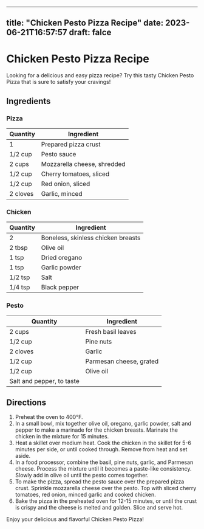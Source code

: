 
---
title: "Chicken Pesto Pizza Recipe"
date: 2023-06-21T16:57:57
draft: falce
---

# Chicken Pesto Pizza Recipe

Looking for a delicious and easy pizza recipe? Try this tasty Chicken Pesto Pizza that is sure to satisfy your cravings!

## Ingredients

### Pizza

| Quantity | Ingredient |
| --- | --- |
| 1 | Prepared pizza crust |
| 1/2 cup | Pesto sauce |
| 2 cups | Mozzarella cheese, shredded|
| 1/2 cup | Cherry tomatoes, sliced |
| 1/2 cup | Red onion, sliced |
| 2 cloves | Garlic, minced |

### Chicken

| Quantity | Ingredient |
| --- | --- |
| 2 | Boneless, skinless chicken breasts |
| 2 tbsp | Olive oil |
| 1 tsp | Dried oregano |
| 1 tsp | Garlic powder |
| 1/2 tsp | Salt |
| 1/4 tsp | Black pepper |

### Pesto

| Quantity | Ingredient |
| --- | --- |
| 2 cups | Fresh basil leaves |
| 1/2 cup | Pine nuts |
| 2 cloves | Garlic |
| 1/2 cup | Parmesan cheese, grated |
| 1/2 cup | Olive oil |
| Salt and pepper, to taste |

## Directions

1. Preheat the oven to 400°F.
2. In a small bowl, mix together olive oil, oregano, garlic powder, salt and pepper to make a marinade for the chicken breasts. Marinate the chicken in the mixture for 15 minutes.
3. Heat a skillet over medium heat. Cook the chicken in the skillet for 5-6 minutes per side, or until cooked through. Remove from heat and set aside.
4. In a food processor, combine the basil, pine nuts, garlic, and Parmesan cheese. Process the mixture until it becomes a paste-like consistency. Slowly add in olive oil until the pesto comes together.
5. To make the pizza, spread the pesto sauce over the prepared pizza crust. Sprinkle mozzarella cheese over the pesto. Top with sliced cherry tomatoes, red onion, minced garlic and cooked chicken.
6. Bake the pizza in the preheated oven for 12-15 minutes, or until the crust is crispy and the cheese is melted and golden. Slice and serve hot.

Enjoy your delicious and flavorful Chicken Pesto Pizza!
